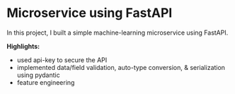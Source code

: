 Microservice using FastAPI
==============================

In this project, I built a simple machine-learning microservice using FastAPI. 

<b>Highlights:</b>
- used api-key to secure the API
- implemented data/field validation, auto-type conversion, & serialization using pydantic
- feature engineering
